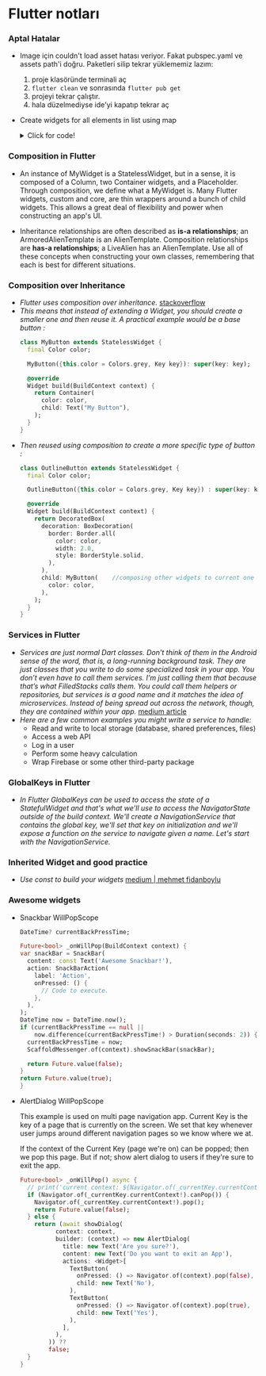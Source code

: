 # Flutter notları
### Aptal Hatalar
- Image için couldn't load asset hatası veriyor. Fakat pubspec.yaml ve assets path'i doğru.
Paketleri silip tekrar yüklememiz lazım:
  1. proje klasöründe terminali aç
  2. `flutter clean` ve sonrasında `flutter pub get`
  3. projeyi tekrar çalıştır.
  4. hala düzelmediyse ide'yi kapatıp tekrar aç
  
- Create widgets for all elements in list using map

  <details class="markdown-body">

  <summary>Click for code!</summary>


  ```dart
  final messages = <Message>[
    Message(text: "Message 1"),
    Message(text: "Message 2"),
    ImageMessage(
      text: "Message 3",
      imageUrl: "https://example.com/image1.jpg",
    ),
  ];

  class MessageList extends StatelessWidget {
    final List <Message>; messages;

    const MessageList({Key key, @required this.messages}) :
      super(key: key);

    @override
    Widget build(BuildContext context) {
      return Column(
        children: messages.map((Message msg) {
          final text = Text(msg.text);

          if (msg is ImageMessage) {
            return Row(
              children: [
                Image.network(msg.imageUrl),
                text,
              ],
            );
          }

          return text;
        }).toList(),
      );
    }
  }
  ```

  </details>


### Composition in Flutter
- An instance of MyWidget is a StatelessWidget, but in a sense, it is composed of a Column, two Container widgets, and a Placeholder. Through composition, we define what a MyWidget is. Many Flutter widgets, custom and core, are thin wrappers around a bunch of child widgets. This allows a great deal of flexibility and power when constructing an app's UI.

- Inheritance relationships are often described as **is-a relationships**; an ArmoredAlienTemplate is an AlienTemplate. Composition relationships are **has-a relationships**; a LiveAlien has an AlienTemplate. Use all of these concepts when constructing your own classes, remembering that each is best for different situations.

### Composition over Inheritance
- *Flutter uses composition over inheritance.* [stackoverflow](https://stackoverflow.com/questions/51476234/subclass-a-class-that-extends-statelesswidget-or-statefulwidget-class#:~:text=23-,As%20stated%20by%20Gunter,-%2C%20flutter%20uses%20composition)
- *This means that instead of extending a Widget, you should create a smaller one and then reuse it. A practical example would be a base button :*
  ```dart
  class MyButton extends StatelessWidget {
    final Color color;

    MyButton({this.color = Colors.grey, Key key}): super(key: key);

    @override
    Widget build(BuildContext context) {
      return Container(
        color: color,
        child: Text("My Button"),
      );
    }
  }
  ```
- *Then reused using composition to create a more specific type of button :*
  ```dart
  class OutlineButton extends StatelessWidget {
    final Color color;

    OutlineButton({this.color = Colors.grey, Key key}) : super(key: key);

    @override
    Widget build(BuildContext context) {
      return DecoratedBox(
        decoration: BoxDecoration(
          border: Border.all(
            color: color,
            width: 2.0,
            style: BorderStyle.solid,
          ),
        ),
        child: MyButton(    //composing other widgets to current one
          color: color,
        ),
      );
    }
  }
  ```

### Services in Flutter
- *Services are just normal Dart classes. Don’t think of them in the Android sense of the word, that is, a long-running background task. They are just classes that you write to do some specialized task in your app. You don’t even have to call them services. I’m just calling them that because that’s what FilledStacks calls them. You could call them helpers or repositories, but services is a good name and it matches the idea of microservices. Instead of being spread out across the network, though, they are contained within your app.* [medium article](https://medium.com/flutter-community/creating-services-to-do-the-work-in-your-flutter-app-93d6c4aa7697#:~:text=Services%20are%20just,within%20your%20app.)
- *Here are a few common examples you might write a service to handle:*
    - Read and write to local storage (database, shared preferences, files)
    - Access a web API
    - Log in a user
    - Perform some heavy calculation
    - Wrap Firebase or some other third-party package

### GlobalKeys in Flutter
- *In Flutter GlobalKeys can be used to access the state of a StatefulWidget and that's what we'll use to access the NavigatorState outside of the build context. We'll create a NavigationService that contains the global key, we'll set that key on initialization and we'll expose a function on the service to navigate given a name. Let's start with the NavigationService.*

### Inherited Widget and good practice

- *Use const to build your widgets* [medium | mehmet fidanboylu]([https://link](https://medium.com/@mehmetf_71205/inheriting-widgets-b7ac56dbbeb1#:~:text=It%20is%20important%20to%20note%3A))

### Awesome widgets

- Snackbar WillPopScope

  ```dart
  DateTime? currentBackPressTime;

  Future<bool> _onWillPop(BuildContext context) {
  var snackBar = SnackBar(
    content: const Text('Awesome Snackbar!'),
    action: SnackBarAction(
      label: 'Action',
      onPressed: () {
        // Code to execute.
      },
    ),
  );
  DateTime now = DateTime.now();
  if (currentBackPressTime == null ||
      now.difference(currentBackPressTime!) > Duration(seconds: 2)) {
    currentBackPressTime = now;
    ScaffoldMessenger.of(context).showSnackBar(snackBar);

    return Future.value(false);
  }
  return Future.value(true);
  }
  ```

- AlertDialog WillPopScope

  This example is used on multi page navigation app. Current Key is the key of a page that is currently on the screen. We set that key whenever user jumps around different navigation pages so we know where we at.

  If the context of the Current Key (page we're on) can be popped; then we pop this page. But if not; show alert dialog to users if they're sure to exit the app.
  
  ```dart
  Future<bool> _onWillPop() async {
    // print('current context: ${Navigator.of(_currentKey.currentContext!)}'); //* şu anki context bilgisi
    if (Navigator.of(_currentKey.currentContext!).canPop()) {
      Navigator.of(_currentKey.currentContext!).pop();
      return Future.value(false);
    } else {
      return (await showDialog(
            context: context,
            builder: (context) => new AlertDialog(
              title: new Text('Are you sure?'),
              content: new Text('Do you want to exit an App'),
              actions: <Widget>[
                TextButton(
                  onPressed: () => Navigator.of(context).pop(false),
                  child: new Text('No'),
                ),
                TextButton(
                  onPressed: () => Navigator.of(context).pop(true),
                  child: new Text('Yes'),
                ),
              ],
            ),
          )) ??
          false;
    }
  }
  ```
